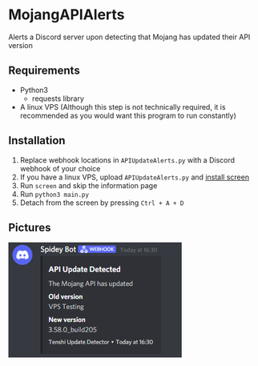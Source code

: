 # MojangAPIAlerts

Alerts a Discord server upon detecting that Mojang has updated their API version

## Requirements

- Python3
  - requests library
- A linux VPS (Although this step is not technically required, it is recommended as you would want this program to run constantly)

## Installation

1. Replace webhook locations in `APIUpdateAlerts.py` with a Discord webhook of your choice
2. If you have a linux VPS, upload `APIUpdateAlerts.py` and [install screen](https://www.interserver.net/tips/kb/using-screen-to-attach-and-detach-console-sessions/)
3. Run `screen` and skip the information page
4. Run `python3 main.py`
5. Detach from the screen by pressing `Ctrl + A + D`

## Pictures

![Example webhook](https://github.com/Tenshi147/MojangAPIAlerts/blob/main/images/webhook.png?raw=true)
